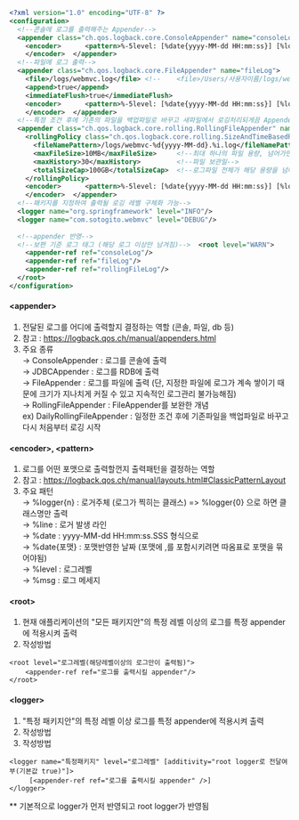 ```xml
<?xml version="1.0" encoding="UTF-8" ?>  
<configuration>  
  <!--콘솔에 로그를 출력해주는 Appender-->  
  <appender class="ch.qos.logback.core.ConsoleAppender" name="consoleLog">  
    <encoder>      <pattern>%-5level: [%date{yyyy-MM-dd HH:mm:ss}] [%logger:%line] - %msg%n</pattern>  
    </encoder>  </appender>  
  <!--파일에 로그 출력-->  
  <appender class="ch.qos.logback.core.FileAppender" name="fileLog">  
    <file>/logs/webmvc.log</file> <!--    <file>/Users/사용자이름/logs/webmvc.log</file>--> <!--맥북의 경우-->  
    <append>true</append>  
    <immediateFlush>true</immediateFlush>  
    <encoder>      <pattern>%-5level: [%date{yyyy-MM-dd HH:mm:ss}] [%logger:%line] - %msg%n</pattern>  
    </encoder>  </appender>  
  <!--특정 조건 후에 기존의 파일을 백업파일로 바꾸고 새파일에서 로깅처리되게끔 Appender-->  
  <appender class="ch.qos.logback.core.rolling.RollingFileAppender" name="rollingFileLog">  
    <rollingPolicy class="ch.qos.logback.core.rolling.SizeAndTimeBasedRollingPolicy">  
      <fileNamePattern>/logs/webmvc-%d{yyyy-MM-dd}.%i.log</fileNamePattern>  
      <maxFileSize>10MB</maxFileSize>     <!--최대 하나의 파일 용량, 넘어가면 새로 생성 -->  
      <maxHistory>30</maxHistory>         <!--파일 보관일-->  
      <totalSizeCap>100GB</totalSizeCap>  <!--로그파일 전체가 해당 용량을 넘어가면 오래된 순서대로 삭제됨-->  
    </rollingPolicy>  
    <encoder>      <pattern>%-5level: [%date{yyyy-MM-dd HH:mm:ss}] [%logger:%line] - %msg%n</pattern>  
    </encoder>  </appender>  
  <!--패키지를 지정하여 출력될 로깅 레벨 구체화 가능-->  
  <logger name="org.springframework" level="INFO"/>  
  <logger name="com.sotogito.webmvc" level="DEBUG"/>  
  
  <!--appender 반영-->  
  <!--보편 기준 로그 태그 (해당 로그 이상만 남겨짐)-->  <root level="WARN">  
    <appender-ref ref="consoleLog"/>  
    <appender-ref ref="fileLog"/>  
    <appender-ref ref="rollingFileLog"/>  
  </root>  
</configuration>
```

#### \<appender\>  
1) 전달된 로그를 어디에 출력할지 결정하는 역할 (콘솔, 파일, db 등)  
2) 참고 : https://logback.qos.ch/manual/appenders.html  
3) 주요 종류  
    → ConsoleAppender     : 로그를 콘솔에 출력  
    → JDBCAppender        : 로그를 RDB에 출력  
    → FileAppender        : 로그를 파일에 출력 (단, 지정한 파일에 로그가 계속 쌓이기 때문에 크기가 지나치게 커질 수 있고 지속적인 로그관리 불가능해짐)  
    → RollingFileAppender : FileAppender를 보완한 개념  
                            ex) DailyRollingFileAppender : 일정한 조건 후에 기존파일을 백업파일로 바꾸고 다시 처음부터 로깅 시작  
  
#### \<encoder\>, \<pattern\>  
1) 로그를 어떤 포맷으로 출력할껀지 출력패턴을 결정하는 역할  
2) 참고 : https://logback.qos.ch/manual/layouts.html#ClassicPatternLayout  
3) 주요 패턴  
    → %logger{n}  : 로거주체 (로그가 찍히는 클래스)  => %logger{0} 으로 하면 클래스명만 출력  
    → %line       : 로거 발생 라인  
    → %date       : yyyy-MM-dd HH:mm:ss.SSS 형식으로  
    → %date{포맷} : 포맷반영한 날짜 (포맷에 ,를 포함시키려면 따옴표로 포맷을 묶어야됨)  
    → %level      : 로그레벨  
    → %msg        : 로그 메세지  
  
#### \<root\>  
1) 현재 애플리케이션의 "모든 패키지안"의 특정 레벨 이상의 로그를 특정 appender에 적용시켜 출력  
2) 작성방법  
```
<root level="로그레벨(해당레벨이상의 로그만이 출력됨)">  
    <appender-ref ref="로그를 출력시킬 appender"/>  
</root>
```
#### \<logger\>
1) "특정 패키지안"의 특정 레벨 이상 로그를 특정 appender에 적용시켜 출력  
2) 작성방법  
3) 작성방법  
```
<logger name="특정패키지" level="로그레벨" [additivity="root logger로 전달여부(기본값 true)"]>  
     [<appender-ref ref="로그를 출력시킬 appender" />]  
</logger>
```
** 기본적으로 logger가 먼저 반영되고 root logger가 반영됨